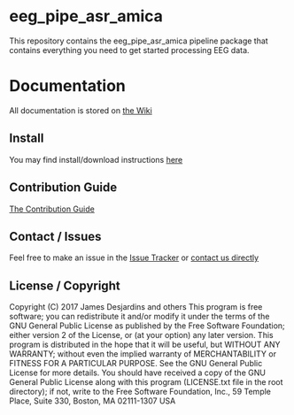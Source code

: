 # eeg_pipe_asr_amica

This repository contains the eeg_pipe_asr_amica pipeline package that contains everything you need to get started processing EEG data.

# Documentation
All documentation is stored on [the Wiki](https://git.sharcnet.ca/bucanl_pipelines/eeg_pipe_asr_amica/wikis/home)

## Install
You may find install/download instructions [here](https://git.sharcnet.ca/bucanl_pipelines/eeg_pipe_asr_amica/wikis/install-download)

## Contribution Guide
[The Contribution Guide](https://git.sharcnet.ca/bucanl_pipelines/eeg_pipe_asr_amica/wikis/contributing)

## Contact / Issues
Feel free to make an issue in the [Issue Tracker](https://git.sharcnet.ca/bucanl_pipelines/eeg_pipe_asr_amica/issues)
or [contact us directly](https://git.sharcnet.ca/bucanl_pipelines/eeg_pipe_asr_amica/wikis/contributing#contacting-us)

## License / Copyright

Copyright (C) 2017 James Desjardins and others
This program is free software; you can redistribute it and/or modify it under the terms of the GNU General Public License as published by the Free Software Foundation; either version 2 of the License, or (at your option) any later version.
This program is distributed in the hope that it will be useful, but WITHOUT ANY WARRANTY; without even the implied warranty of MERCHANTABILITY or FITNESS FOR A PARTICULAR PURPOSE. See the GNU General Public License for more details.
You should have received a copy of the GNU General Public License along with this program (LICENSE.txt file in the root directory); if not, write to the Free Software Foundation, Inc., 59 Temple Place, Suite 330, Boston, MA 02111-1307 USA